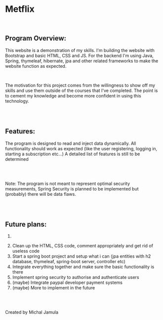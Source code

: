# **Metflix**


<br>

## Program Overview:

This website is a demonstration of my skills. I'm building the website with Bootstrap and basic HTML, CSS and JS.
For the backend I'm using Java, Spring, thymeleaf, hibernate, jpa and other related frameworks to make the website function as expected.

<br>

The motivation for this project comes from the willingness to show off my skills and use them outside of the courses that I've completed. The point is to cement my knowledge and become more confident in using this technology.


<br><br>

## Features:
The program is designed to read and inject data dynamically. All functionality should work as expected (like the user registering, logging in, starting a subscription etc...)
A detailed list of features is still to be determined

<br><br>

Note: The program is not meant to represent optimal security measurements, Spring Security is planned to be implemented but (probably) there will be data flaws. 

<br><br>

## Future plans:
1. ~~~Finish working on the basic HTML and CSS files. Aim to create a finished website look~~~ This part is mostly finished now
2. Clean up the HTML, CSS code, comment appropriately and get rid of useless code
3. Start a spring boot project and setup what i can (jpa entities with h2 database, thymeleaf, spring-boot server, controller etc)
4. Integrate everything together and make sure the basic functionality is there
5. Implement spring security to authorise and authenticate users
6. (maybe) Integrate paypal developer payment systems
7. (maybe) More to implement in the future 


<br><br>

Created by Michal Jamula